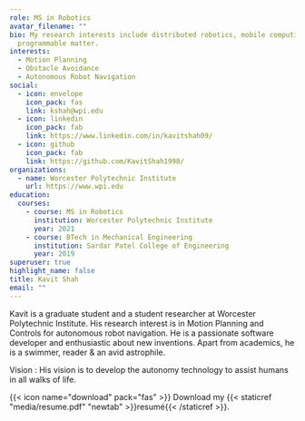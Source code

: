 ```yaml
---
role: MS in Robotics
avatar_filename: ""
bio: My research interests include distributed robotics, mobile computing and
  programmable matter.
interests:
  - Motion Planning
  - Obstacle Avoidance
  - Autonomous Robot Navigation
social:
  - icon: envelope
    icon_pack: fas
    link: kshah@wpi.edu
  - icon: linkedin
    icon_pack: fab
    link: https://www.linkedin.com/in/kavitshah09/
  - icon: github
    icon_pack: fab
    link: https://github.com/KavitShah1998/
organizations:
  - name: Worcester Polytechnic Institute
    url: https://www.wpi.edu
education:
  courses:
    - course: MS in Robotics
      institution: Worcester Polytechnic Institute
      year: 2021
    - course: BTech in Mechanical Engineering
      institution: Sardar Patel College of Engineering
      year: 2019
superuser: true
highlight_name: false
title: Kavit Shah
email: ""
---
```

Kavit is a graduate student and a student researcher at Worcester Polytechnic Institute. His research interest is in Motion Planning and Controls for autonomous robot navigation. He is a passionate software developer and enthusiastic about new inventions. Apart from academics, he is a swimmer, reader & an avid astrophile.

Vision : His vision is to develop the autonomy technology to assist humans in all walks of life.

{{< icon name="download" pack="fas" >}} Download my {{< staticref "media/resume.pdf" "newtab" >}}resumé{{< /staticref >}}.